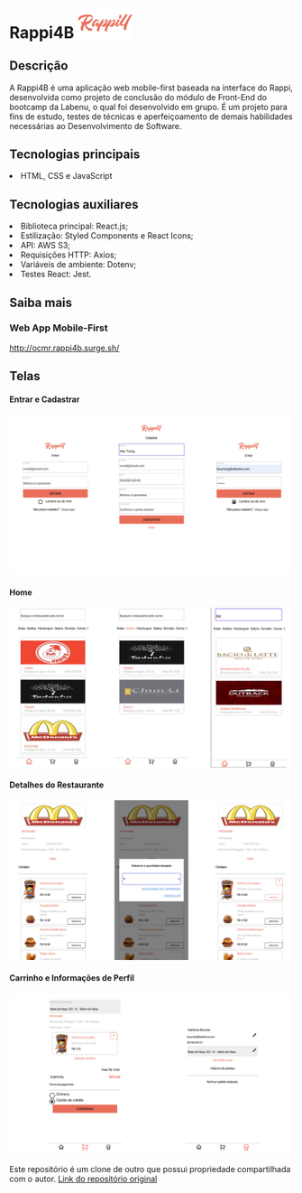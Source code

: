 # Rappi4B <img src='https://raw.githubusercontent.com/OsmanRodrigues/rappi4b_web/clone/src/assets/logo-future-eats-invert%402x.png' width='96' heigth='48' display='inline'>

## Descrição
A Rappi4B é uma aplicação web mobile-first baseada na interface do Rappi, desenvolvida como projeto de conclusão do módulo de Front-End do bootcamp da Labenu, o qual foi desenvolvido em grupo. É um projeto para fins de estudo, testes de técnicas e aperfeiçoamento de demais habilidades necessárias ao Desenvolvimento de Software.

## Tecnologias principais
<li>HTML, CSS e JavaScript</li>     

## Tecnologias auxiliares
<li>Biblioteca principal: React.js;</li>
<li>Estilização: Styled Components e React Icons;</li> 
<li>API: AWS S3;</li>
<li>Requisições HTTP: Axios;</li>
<li>Variáveis de ambiente: Dotenv;</li>
<li>Testes React: Jest.</li>

## Saiba mais

### Web App Mobile-First
http://ocmr.rappi4b.surge.sh/

## Telas

#### Entrar e Cadastrar
<kbd>
<img src='https://raw.githubusercontent.com/OsmanRodrigues/rappi4b_web/clone/views/mobile_rappi4b.png' width='auto' heigth='auto'>
</kbd>

#### Home
<kbd>
<img src='https://raw.githubusercontent.com/OsmanRodrigues/rappi4b_web/clone/views/mobile_rappi4b(1).png' width='auto' heigth='auto'>
</kbd>

#### Detalhes do Restaurante
<kbd>
<img src='https://raw.githubusercontent.com/OsmanRodrigues/rappi4b_web/clone/views/mobile_rappi4b(2).png' width='auto' heigth='auto'>
</kbd>

#### Carrinho e Informações de Perfil
<kbd>
<img src='https://raw.githubusercontent.com/OsmanRodrigues/rappi4b_web/clone/views/mobile_rappi4b(3).png' width='auto' heigth='auto'>
</kbd>
<br><br>
Este repositório é um clone de outro que possui propriedade compartilhada com o autor.
<a href='https://github.com/future4code/julian-rappi4B'>Link do repositório original</a>
